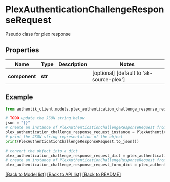 # PlexAuthenticationChallengeResponseRequest

Pseudo class for plex response

## Properties

Name | Type | Description | Notes
------------ | ------------- | ------------- | -------------
**component** | **str** |  | [optional] [default to 'ak-source-plex']

## Example

```python
from authentik_client.models.plex_authentication_challenge_response_request import PlexAuthenticationChallengeResponseRequest

# TODO update the JSON string below
json = "{}"
# create an instance of PlexAuthenticationChallengeResponseRequest from a JSON string
plex_authentication_challenge_response_request_instance = PlexAuthenticationChallengeResponseRequest.from_json(json)
# print the JSON string representation of the object
print(PlexAuthenticationChallengeResponseRequest.to_json())

# convert the object into a dict
plex_authentication_challenge_response_request_dict = plex_authentication_challenge_response_request_instance.to_dict()
# create an instance of PlexAuthenticationChallengeResponseRequest from a dict
plex_authentication_challenge_response_request_form_dict = plex_authentication_challenge_response_request.from_dict(plex_authentication_challenge_response_request_dict)
```
[[Back to Model list]](../README.md#documentation-for-models) [[Back to API list]](../README.md#documentation-for-api-endpoints) [[Back to README]](../README.md)


